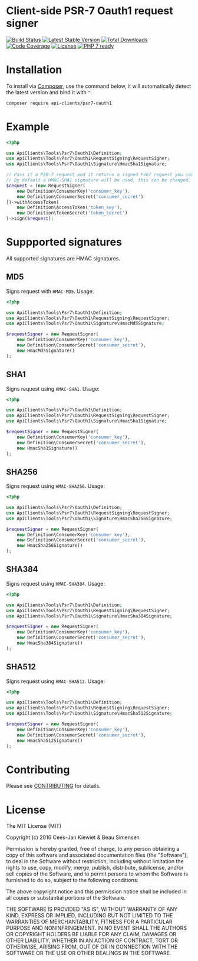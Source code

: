 # Client-side PSR-7 Oauth1 request signer

[![Build Status](https://travis-ci.org/php-api-clients/psr7-oauth1.svg?branch=master)](https://travis-ci.org/php-api-clients/psr7-oauth1)
[![Latest Stable Version](https://poser.pugx.org/api-clients/psr7-oauth1/v/stable.png)](https://packagist.org/packages/api-clients/psr7-oauth1)
[![Total Downloads](https://poser.pugx.org/api-clients/psr7-oauth1/downloads.png)](https://packagist.org/packages/api-clients/psr7-oauth1/stats)
[![Code Coverage](https://scrutinizer-ci.com/g/php-api-clients/psr7-oauth1/badges/coverage.png?b=master)](https://scrutinizer-ci.com/g/php-api-clients/psr7-oauth1/?branch=master)
[![License](https://poser.pugx.org/api-clients/psr7-oauth1/license.png)](https://packagist.org/packages/api-clients/psr7-oauth1)
[![PHP 7 ready](http://php7ready.timesplinter.ch/php-api-clients/psr7-oauth1/badge.svg)](https://appveyor-ci.org/php-api-clients/psr7-oauth1)

# Installation

To install via [Composer](http://getcomposer.org/), use the command below, it will automatically detect the latest version and bind it with `^`.

```bash
composer require api-clients/psr7-oauth1 
```

# Example

```php
<?php

use ApiClients\Tools\Psr7\Oauth1\Definition;
use ApiClients\Tools\Psr7\Oauth1\RequestSigning\RequestSigner;
use ApiClients\Tools\Psr7\Oauth1\Signature\HmacSha1Signature;

// Pass it a PSR-7 request and it returns a signed PSR7 request you can use in any PSR7 capable HTTP client.
// By default a HMAC-SHA1 signature will be used, this can be changed, see examples below how to do that.
$request = (new RequestSigner(
    new Definition\ConsumerKey('consumer_key'),
    new Definition\ConsumerSecret('consumer_secret')
))->withAccessToken(
    new Definition\AccessToken('token_key'),
    new Definition\TokenSecret('token_secret')
)->sign($request);
```

# Suppported signatures

All supported signatures are HMAC signatures.

## MD5

Signs request with `HMAC-MD5`. Usage:

```php
<?php

use ApiClients\Tools\Psr7\Oauth1\Definition;
use ApiClients\Tools\Psr7\Oauth1\RequestSigning\RequestSigner;
use ApiClients\Tools\Psr7\Oauth1\Signature\HmacMd5Signature;

$requestSigner = new RequestSigner(
    new Definition\ConsumerKey('consumer_key'),
    new Definition\ConsumerSecret('consumer_secret'),
    new HmacMd5Signature()
);
```

## SHA1

Signs request using `HMAC-SHA1`. Usage:

```php
<?php

use ApiClients\Tools\Psr7\Oauth1\Definition;
use ApiClients\Tools\Psr7\Oauth1\RequestSigning\RequestSigner;
use ApiClients\Tools\Psr7\Oauth1\Signature\HmacSha1Signature;

$requestSigner = new RequestSigner(
    new Definition\ConsumerKey('consumer_key'),
    new Definition\ConsumerSecret('consumer_secret'),
    new HmacSha1Signature()
);
```

## SHA256

Signs request using `HMAC-SHA256`. Usage:

```php
<?php

use ApiClients\Tools\Psr7\Oauth1\Definition;
use ApiClients\Tools\Psr7\Oauth1\RequestSigning\RequestSigner;
use ApiClients\Tools\Psr7\Oauth1\Signature\HmacSha256Signature;

$requestSigner = new RequestSigner(
    new Definition\ConsumerKey('consumer_key'),
    new Definition\ConsumerSecret('consumer_secret'),
    new HmacSha256Signature()
);
```

## SHA384

Signs request using `HMAC-SHA384`. Usage:

```php
<?php

use ApiClients\Tools\Psr7\Oauth1\Definition;
use ApiClients\Tools\Psr7\Oauth1\RequestSigning\RequestSigner;
use ApiClients\Tools\Psr7\Oauth1\Signature\HmacSha384Signature;

$requestSigner = new RequestSigner(
    new Definition\ConsumerKey('consumer_key'),
    new Definition\ConsumerSecret('consumer_secret'),
    new HmacSha384Signature()
);
```

## SHA512

Signs request using `HMAC-SHA512`. Usage:

```php
<?php

use ApiClients\Tools\Psr7\Oauth1\Definition;
use ApiClients\Tools\Psr7\Oauth1\RequestSigning\RequestSigner;
use ApiClients\Tools\Psr7\Oauth1\Signature\HmacSha512Signature;

$requestSigner = new RequestSigner(
    new Definition\ConsumerKey('consumer_key'),
    new Definition\ConsumerSecret('consumer_secret'),
    new HmacSha512Signature()
);
```

# Contributing

Please see [CONTRIBUTING](CONTRIBUTING.md) for details.

# License

The MIT License (MIT)

Copyright (c) 2016 Cees-Jan Kiewiet & Beau Simensen

Permission is hereby granted, free of charge, to any person obtaining a copy
of this software and associated documentation files (the "Software"), to deal
in the Software without restriction, including without limitation the rights
to use, copy, modify, merge, publish, distribute, sublicense, and/or sell
copies of the Software, and to permit persons to whom the Software is
furnished to do so, subject to the following conditions:

The above copyright notice and this permission notice shall be included in all
copies or substantial portions of the Software.

THE SOFTWARE IS PROVIDED "AS IS", WITHOUT WARRANTY OF ANY KIND, EXPRESS OR
IMPLIED, INCLUDING BUT NOT LIMITED TO THE WARRANTIES OF MERCHANTABILITY,
FITNESS FOR A PARTICULAR PURPOSE AND NONINFRINGEMENT. IN NO EVENT SHALL THE
AUTHORS OR COPYRIGHT HOLDERS BE LIABLE FOR ANY CLAIM, DAMAGES OR OTHER
LIABILITY, WHETHER IN AN ACTION OF CONTRACT, TORT OR OTHERWISE, ARISING FROM,
OUT OF OR IN CONNECTION WITH THE SOFTWARE OR THE USE OR OTHER DEALINGS IN THE
SOFTWARE.
